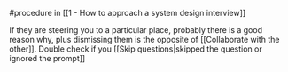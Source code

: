 #procedure in [[1 - How to approach a system design interview]]

If they are steering you to a particular place, probably there is a good reason why, plus dismissing them is the opposite of [[Collaborate with the other]]. Double check if you [[Skip questions|skipped the question or ignored the prompt]]
